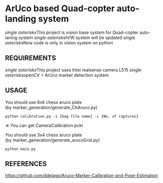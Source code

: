 ArUco based Quad-copter auto-landing system
=============
*single asterisks*This project is vision base system for Quad-copter auto-laning system
*single asterisks*H/W system will be updated
*single asterisks*Now code is only in vision system on python

REQUIREMENTS
-------------
*single asterisks*This project uses Intel realsense camera L515 
*single asterisks*openCV + ArUco marker detection system

USAGE
-------------
You should use 8x6 chess aruco plate   
(by marker_generation/generate_ChAruco.py)

    python calibration.py -i {bag file name} -c {No. of captures}

=> You can get CameraCalibration.pckl

You should use 3x4 chess aruco plate    
(by marker_generation/generate_arucoGrid.py)

    python main.py

REFERENCES
-------------
<https://github.com/ddelago/Aruco-Marker-Calibration-and-Pose-Estimation>